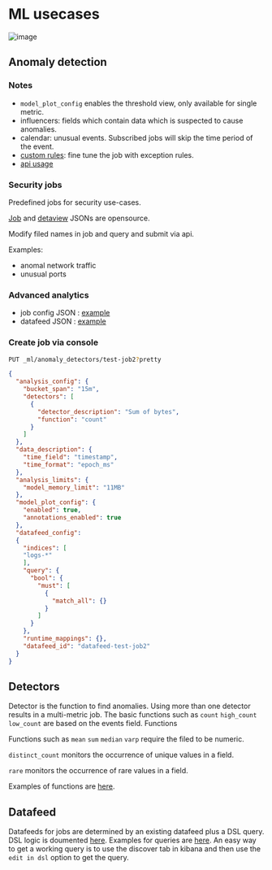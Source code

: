 # ML usecases

![image](https://github.com/3lLobo/elasticMl/assets/25290565/cfa1ab65-a7ab-4a29-a0c0-d189f0632d46)

## Anomaly detection

### Notes

- `model_plot_config` enables the threshold view, only available for single metric.
- influencers: fields which contain data which is suspected to cause anomalies.
- calendar: unusual events. Subscribed jobs will skip the time period of the event.
- [custom rules](https://www.elastic.co/guide/en/machine-learning/8.8/ml-configuring-detector-custom-rules.html): fine tune the job with exception rules.
- [api usage](https://www.elastic.co/guide/en/elasticsearch/reference/8.8/ml-ad-apis.html)


### Security jobs

Predefined jobs for security use-cases.

[Job](https://github.com/elastic/kibana/blob/8.8/x-pack/plugins/ml/server/models/data_recognizer/modules/security_linux/ml/v3_linux_anomalous_network_port_activity.json) and [detaview](https://github.com/elastic/kibana/blob/8.8/x-pack/plugins/ml/server/models/data_recognizer/modules/security_linux/ml/datafeed_v3_linux_anomalous_network_activity.json) JSONs are opensource.

Modify filed names in job and query and submit via api.


Examples:
- anomal network traffic
- unusual ports



### Advanced analytics

- job config JSON : [example](./res/job_config.json)
- datafeed JSON : [example](./res/datafeed_config.json)


### Create job via console

```bash
PUT _ml/anomaly_detectors/test-job2?pretty
```

```json
{
  "analysis_config": {
    "bucket_span": "15m",
    "detectors": [
      {
        "detector_description": "Sum of bytes",
        "function": "count"
      }
    ]
  },
  "data_description": {
    "time_field": "timestamp",
    "time_format": "epoch_ms"
  },
  "analysis_limits": {
    "model_memory_limit": "11MB"
  },
  "model_plot_config": {
    "enabled": true,
    "annotations_enabled": true
  },
  "datafeed_config":
  {
    "indices": [
    "logs-*"
    ],
    "query": {
      "bool": {
        "must": [
          {
            "match_all": {}
          }
        ]
      }
    },
    "runtime_mappings": {},
    "datafeed_id": "datafeed-test-job2"
  }
}
```


## Detectors

Detector is the function to find anomalies. Using more than one detector results in a multi-metric job. 
The basic functions such as `count` `high_count` `low_count` are based on the events field.
Functions 

Functions such as `mean` `sum` `median` `varp` require the filed to be numeric.

`distinct_count` monitors the occurrence of unique values in a field.

`rare` monitors the occurrence of rare values in a field.

Examples of functions are [here](./detectors.json).


## Datafeed

Datafeeds for jobs are determined by an existing datafeed plus a DSL query.
DSL logic is doumented [here](https://www.elastic.co/guide/en/elasticsearch/reference/8.8/query-dsl.html).
Examples for queries are [here](./dsl_queries.json).
An easy way to get a working query is to use the discover tab in kibana and then use the `edit in dsl` option to get the query.
